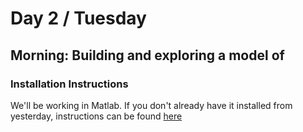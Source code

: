 # Day 2 / Tuesday

## Morning: Building and exploring a model of

### Installation Instructions

We'll be working in Matlab. If you don't already have it installed from yesterday, instructions can be found [here](Monday/README.MD#install-instructions)
